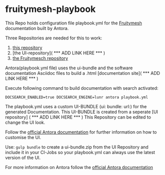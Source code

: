 # fruitymesh-playbook
This Repo holds configuration file playbook.yml for the [Fruitymesh ](https://github.com/PanaDel/fruitymesh) documentation built by Antora.

Three Repositories are needed for this to work:
1. [this repository](https://github.com/PanaDel/fruitymesh-playbook)
2. [the UI-repository]( *** ADD LINK HERE *** )
3. [the Fruitymesch repository](https://github.com/PanaDel/fruitymesh) 

Antora(playbook.yml file) uses the ui-bundle and the software documentation Asciidoc files to build a .html [documentation site]( *** ADD LINK HERE *** )

Execute following command to build documentation with search activated:
````
DOCSEARCH_ENABLED=true DOCSEARCH_ENGINE=lunr antora playbook.yml
````

The playbook.yml uses a custom UI-BUNDLE (ui: bundle: url:) for the generated Documentation.
This UI-BUNDLE is created from a seperate [UI repository] ( *** ADD LINK HERE *** )
This Repository can be edited to change the UI look.

Follow the [official Antora documentation](https://docs.antora.org/antora-ui-default/) for further information on how to customise the UI.

Use: ````gulp bundle```` to create a ui-bundle.zip from the UI Repository and include it in your CI-Jobs so your playbook.yml can always use the latest version of the UI.

For more information on Antora follow the [official Antora documentation](https://docs.antora.org/antora/2.0/)
